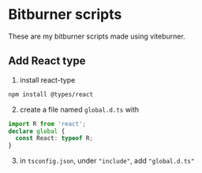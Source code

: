 # Bitburner scripts

These are my bitburner scripts made using viteburner.

## Add React type

1. install react-type 

```bash
npm install @types/react
```

2. create a file named `global.d.ts` with 

```ts
import R from 'react';
declare global {
  const React: typeof R;
}
```

3. in `tsconfig.json`, under `"include"`, add `"global.d.ts"`
